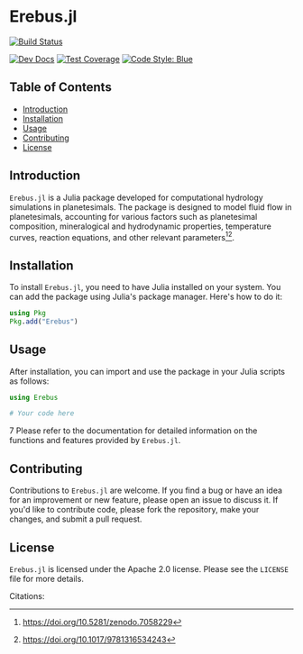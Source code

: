 # Erebus.jl

[![Build Status](https://github.com/formingworlds/Erebus.jl/actions/workflows/CI.yml/badge.svg?branch=main)](https://github.com/formingworlds/Erebus.jl/actions/workflows/CI.yml?query=branch%3Amain)
<!-- [![Stable Docs](https://img.shields.io/badge/docs-stable-blue.svg)](https://formingworlds.github.io/Erebus.jl/stable) -->
[![Dev Docs](https://img.shields.io/badge/docs-dev-blue.svg)](https://formingworlds.github.io/Erebus.jl/dev)
[![Test Coverage](https://codecov.io/gh/formingworlds/Erebus.jl/branch/main/graph/badge.svg)](https://codecov.io/gh/formingworlds/Erebus.jl)
[![Code Style: Blue](https://img.shields.io/badge/code%20style-blue-4495d1.svg)](https://github.com/invenia/BlueStyle)

## Table of Contents
- [Introduction](#introduction)
- [Installation](#installation)
- [Usage](#usage)
- [Contributing](#contributing)
- [License](#license)

## Introduction
`Erebus.jl` is a Julia package developed for computational hydrology simulations in planetesimals. The package is designed to model fluid flow in planetesimals, accounting for various factors such as planetesimal composition, mineralogical and hydrodynamic properties, temperature curves, reaction equations, and other relevant parameters[^1][^2].

## Installation
To install `Erebus.jl`, you need to have Julia installed on your system. You can add the package using Julia's package manager. Here's how to do it:

```julia
using Pkg
Pkg.add("Erebus")
```

## Usage
After installation, you can import and use the package in your Julia scripts as follows:

```julia
using Erebus

# Your code here
```
7
Please refer to the documentation for detailed information on the functions and features provided by `Erebus.jl`.

## Contributing
Contributions to `Erebus.jl` are welcome. If you find a bug or have an idea for an improvement or new feature, please open an issue to discuss it. If you'd like to contribute code, please fork the repository, make your changes, and submit a pull request.

## License
`Erebus.jl` is licensed under the Apache 2.0 license. Please see the `LICENSE` file for more details.

Citations:
[^1]: https://doi.org/10.5281/zenodo.7058229
[^2]: https://doi.org/10.1017/9781316534243
